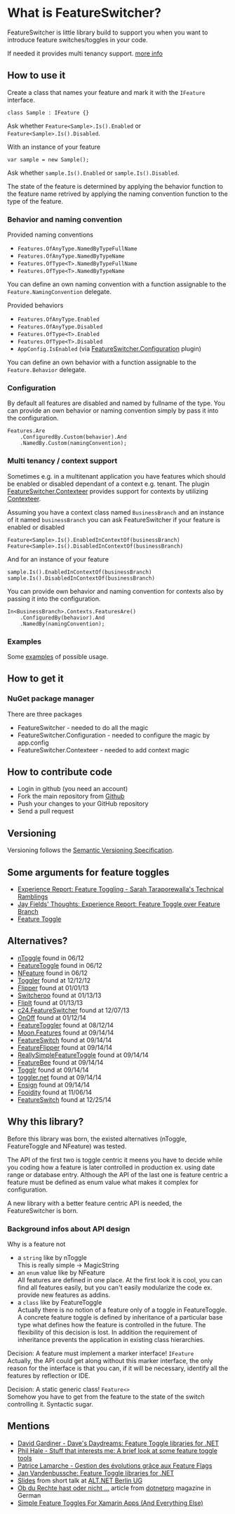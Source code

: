 # What is FeatureSwitcher?

FeatureSwitcher is little library build to support you when you want to introduce feature switches/toggles in your code.

If needed it provides multi tenancy support. [more info](#multi-tenancy--context-support)

## How to use it

Create a class that names your feature and mark it with the `IFeature` interface.

	class Sample : IFeature {}

Ask whether `Feature<Sample>.Is().Enabled` or `Feature<Sample>.Is().Disabled`.

With an instance of your feature 

	var sample = new Sample();

Ask whether `sample.Is().Enabled` or `sample.Is().Disabled`.

The state of the feature is determined by applying the behavior function to the feature name retrived by applying the naming convention function to the type of the feature.

### Behavior and naming convention

Provided naming conventions

* `Features.OfAnyType.NamedByTypeFullName`
* `Features.OfAnyType.NamedByTypeName`
* `Features.OfType<T>.NamedByTypeFullName`
* `Features.OfType<T>.NamedByTypeName`

You can define an own naming convention with a function assignable to the `Feature.NamingConvention` delegate.

Provided behaviors

* `Features.OfAnyType.Enabled`
* `Features.OfAnyType.Disabled`
* `Features.OfType<T>.Enabled`
* `Features.OfType<T>.Disabled`
* `AppConfig.IsEnabled` (via [FeatureSwitcher.Configuration](https://github.com/mexx/FeatureSwitcher.Configuration) plugin)

You can define an own behavior with a function assignable to the `Feature.Behavior` delegate.

### Configuration

By default all features are disabled and named by fullname of the type.
You can provide an own behavior or naming convention simply by pass it into the configuration.

	Features.Are
		.ConfiguredBy.Custom(behavior).And
		.NamedBy.Custom(namingConvention);

### Multi tenancy / context support

Sometimes e.g. in a multitenant application you have features which should be enabled or disabled dependant of a context e.g. tenant. The plugin [FeatureSwitcher.Contexteer](https://github.com/mexx/FeatureSwitcher.Contexteer) provides support for contexts by utilizing [Contexteer](https://github.com/mexx/Contexteer).

Assuming you have a context class named `BusinessBranch` and an instance of it named `businessBranch` you can ask FeatureSwitcher if your feature is enabled or disabled

	Feature<Sample>.Is().EnabledInContextOf(businessBranch)
	Feature<Sample>.Is().DisabledInContextOf(businessBranch)

And for an instance of your feature

	sample.Is().EnabledInContextOf(businessBranch)
	sample.Is().DisabledInContextOf(businessBranch)

You can provide own behavior and naming convention for contexts also by passing it into the configuration.

	In<BusinessBranch>.Contexts.FeaturesAre()
		.ConfiguredBy(behavior).And
		.NamedBy(namingConvention);

### Examples

Some [examples](https://github.com/mexx/FeatureSwitcher.Examples) of possible usage.

## How to get it

### NuGet package manager

There are three packages
 
* FeatureSwitcher - needed to do all the magic
* FeatureSwitcher.Configuration - needed to configure the magic by app.config
* FeatureSwitcher.Contexteer - needed to add context magic

## How to contribute code

* Login in github (you need an account)
* Fork the main repository from [Github](https://github.com/mexx/FeatureSwitcher)
* Push your changes to your GitHub repository
* Send a pull request

## Versioning

Versioning follows the [Semantic Versioning Specification](http://semver.org/).

## Some arguments for feature toggles

* [Experience Report: Feature Toggling - Sarah Taraporewalla's Technical Ramblings](http://sarahtaraporewalla.com/design/experience-report-feature-toggling/)
* [Jay Fields' Thoughts: Experience Report: Feature Toggle over Feature Branch](http://blog.jayfields.com/2010/10/experience-report-feature-toggle-over.html)
* [Feature Toggle](http://martinfowler.com/bliki/FeatureToggle.html)

## Alternatives?

* [nToggle](https://github.com/SteveMoyer/nToggle) found in 06/12
* [FeatureToggle](https://github.com/jason-roberts/FeatureToggle) found in 06/12
* [NFeature](https://github.com/benaston/NFeature) found in 06/12
* [Toggler](https://github.com/manojlds/Toggler) found at 12/12/12
* [Flipper](https://msarchet.github.com/Flipper) found at 01/01/13
* [Switcheroo](https://github.com/rhanekom/Switcheroo) found at 01/13/13
* [FlipIt](https://github.com/timscott/flipit) found at 01/13/13
* [c24.FeatureSwitcher](https://github.com/CHECK24/c24.FeatureSwitcher) found at 12/07/13
* [OnOff](https://github.com/larsw/OnOff) found at 01/12/14
* [FeatureToggler](https://github.com/hamidshahid/FeatureToggler) found at 08/12/14
* [Moon.Features](http://git.mooncode.net/moon.features) found at 09/14/14
* [FeatureSwitch](https://github.com/valdisiljuconoks/FeatureSwitch) found at 09/14/14
* [FeatureFlipper](https://github.com/ycrumeyrolle/FeatureFlipper) found at 09/14/14
* [ReallySimpleFeatureToggle](https://github.com/davidwhitney/ReallySimpleFeatureToggle) found at 09/14/14
* [FeatureBee](https://github.com/autoscout24/featurebee) found at 09/14/14
* [Togglr](https://github.com/jensandresen/togglr) found at 09/14/14
* [toggler.net](https://github.com/garfieldmoore/Feature-Toggle) found at 09/14/14
* [Ensign](https://github.com/sddaniels/Ensign) found at 09/14/14
* [Fooidity](https://github.com/phatboyg/Fooidity) found at 11/06/14
* [FeatureSwitch](https://github.com/valdisiljuconoks/FeatureSwitch) found at 12/25/14

## Why this library?

Before this library was born, the existed alternatives (nToggle, FeatureToggle and NFeature) was tested.

The API of the first two is toggle centric it meens you have to decide while you coding how a feature is later controlled in production ex. using date range or database entry. Although the API of the last one is feature centric a feature must be defined as enum value what makes it complex for configuration.

A new library with a better feature centric API is needed, the FeatureSwitcher is born.

### Background infos about API design

Why is a feature not<br/>
* a `string` like by nToggle<br/>
   This is really simple -> MagicString
* an `enum` value like by NFeature<br/>
   All features are defined in one place. At the first look it is cool, you can find all features easily, but you can't easily modularize the code ex. provide new features as addins.
* a `class` like by FeatureToggle<br/>
   Actually there is no notion of a feature only of a toggle in FeatureToggle. A concrete feature toggle is defined by inheritance of a particular base type what defines how the feature is controlled in the future. The flexibility of this decision is lost. In addition the requirement of inheritance prevents the application in existing class hierarchies.

Decision: A feature must implement a marker interface! `IFeature`<br/>
Actually, the API could get along without this marker interface, the only reason for the interface is that you can, if it will be necessary, identify all the features by reflection or IDE.

Decision: A static generic class! `Feature<>`<br/>
Somehow you have to get from the feature to the state of the switch controlling it. Syntactic sugar.

## Mentions

* [David Gardiner - Dave's Daydreams: Feature Toggle libraries for .NET](http://david.gardiner.net.au/2012/07/feature-toggle-libraries-for-net.html)
* [Phil Hale - Stuff that interests me: A brief look at some feature toggle tools](http://www.philjhale.com/2012/07/a-brief-look-at-some-feature-toggle.html)
* [Patrice Lamarche - Gestion des évolutions grâce aux Feature Flags](http://patricelamarche.net/2013/03/11/gestion-des-volutions-grce-aux-feature-flags)
* [Jan Vandenbussche: Feature Toggle libraries for .NET](http://blog.janvandenbussche.be/2013/10/feature-toggle-libraries-for-net.html)
* [Slides](https://slid.es/mexx/featureswitcher) from short talk at [ALT.NET Berlin UG](http://www.altnetberlin.de)
* [Ob du Rechte hast oder nicht ...](http://www.dotnetpro.de/A1501Frameworks) article from [dotnetpro](http://www.dotnetpro.de/) magazine in German
* [Simple Feature Toggles For Xamarin Apps (And Everything Else)](https://thomasbandt.com/simple-feature-toggles-for-xamarin-apps-and-everything-else)

